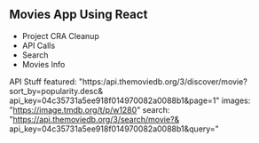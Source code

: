 ## Movies App Using React

- Project CRA Cleanup
- API Calls
- Search
- Movies Info

API Stuff
featured: "https:/api.themoviedb.org/3/discover/movie?
sort_by=popularity.desc&
api_key=04c35731a5ee918f014970082a0088b1&page=1"
images: "https://image.tmdb.org/t/p/w1280"
search: "https://api.themoviedb.org/3/search/movie?&
api_key=04c35731a5ee918f014970082a0088b1&query="